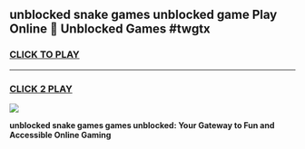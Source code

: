 
## unblocked snake games unblocked game Play Online 👋 Unblocked Games #twgtx
<h3>
<a href="https://premium.freeplayer.one?title=unblocked_snake_games&ref=21F">CLICK TO PLAY</a></h3>
<hr>

<h3>
<a href="https://premium.freeplayer.one?title=unblocked_snake_games&ref=21F">CLICK 2 PLAY</a>
  
</h3>

<a href="https://premium.freeplayer.one?title=unblocked_snake_games&ref=21F/"><img src="https://clearcache.store/games.png"></a>


**unblocked snake games games unblocked: Your Gateway to Fun and Accessible Online Gaming**

